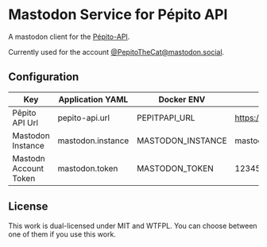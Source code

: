 # Mastodon Service for Pépito API

A mastodon client for the [Pépito-API](https://github.com/Clement87/Pepito-API?).

Currently used for the account [@PepitoTheCat@mastodon.social](https://mastodon.social/@PepitoTheCat).

## Configuration
| Key                   | Application YAML  | Docker ENV        | Example value                            |
|-----------------------|-------------------|-------------------|------------------------------------------|
| Pêpito API Url        | pepito-api.url    | PEPITPAPI_URL     | https://api.thecatdoor.com/sse/v1/events |
| Mastodon Instance     | mastodon.instance | MASTODON_INSTANCE | mastodon.social                          |
| Mastodn Account Token | mastodon.token    | MASTODON_TOKEN    | 123456789                                |

## License
This work is dual-licensed under MIT and WTFPL.
You can choose between one of them if you use this work.
